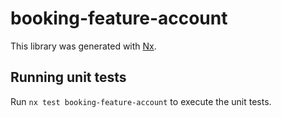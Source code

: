 # booking-feature-account

This library was generated with [Nx](https://nx.dev).

## Running unit tests

Run `nx test booking-feature-account` to execute the unit tests.
